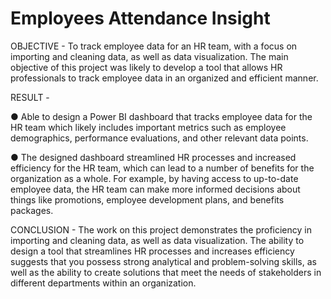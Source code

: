# Employees Attendance Insight

OBJECTIVE - To track employee data for an HR team, with a focus on importing and cleaning data, as well as data visualization. The main objective of this project was likely to develop a tool that allows HR professionals to track employee data in an organized and efficient manner.

RESULT - 

● Able to design a Power BI dashboard that tracks employee data for the HR team which likely includes important metrics such as employee demographics, performance evaluations, and other relevant data points.

● The designed dashboard streamlined HR processes and increased efficiency for the HR team, which can lead to a number of benefits for the organization as a whole. For example, by having access to up-to-date employee data, the HR team can make more informed decisions about things like promotions, employee development plans, and benefits packages.

CONCLUSION -  The work on this project demonstrates the proficiency in importing and cleaning data, as well as data visualization. The ability to design a tool that streamlines HR processes and increases efficiency suggests that you possess strong analytical and problem-solving skills, as well as the ability to create solutions that meet the needs of stakeholders in different departments within an organization.
